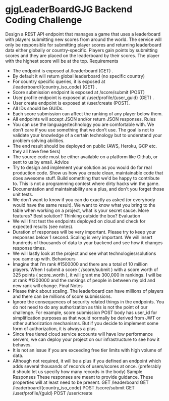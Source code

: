 # gjgLeaderBoardGJG Backend Coding Challenge
Design a REST API endpoint that manages a game that uses a leaderboard with players
submitting new scores from around the world. The service will only be responsible for submitting
player scores and returning leaderboard data either globally or country-specific.
Players gain points by submitting scores and they are placed on the leaderboard by their
scores. The player with the highest score will be at the top.
Requirements
- The endpoint is exposed at /leaderboard (GET) .
- By default it will return global leaderboard (no specific country)
- For country specific queries, it is exposed at /leaderboard/{country_iso_code} (GET) .
- Score submission endpoint is exposed at /score/submit (POST)
- User profile endpoint is exposed at /user/profile/{user_guid} (GET) .
- User create endpoint is exposed at /user/create (POST).
- All IDs should be GUIDs.
- Each score submission can affect the ranking of any player below them.
- All endpoints will accept JSON and/or return JSON responses.
Rules
- You can use the language/technology you are comfortable with. We don’t care if you use
something that we don’t use. The goal is not to validate your knowledge of a certain
technology but to understand your problem solving abilities.
- The end result should be deployed on public (AWS, Heroku, GCP etc. they all have free
tiers)
- The source code must be either available on a platform like Github, or sent to us by
email.
Advice
- Try to design and implement your solution as you would do for real production code.
Show us how you create clean, maintainable code that does awesome stuff. Build
something that we'd be happy to contribute to. This is not a programming contest where
dirty hacks win the game.
- Documentation and maintainability are a plus, and don't you forget those unit tests.
- We don’t want to know if you can do exactly as asked (or everybody would have the
same result). We want to know what you bring to the table when working on a project,
what is your secret sauce. More features? Best solution? Thinking outside the box?
Evaluation
- We will first test the endpoints deployed on cloud and check for expected results (see
notes).
- Duration of responses will be very important. Please try to keep your responses below 1
second. Scaling is very important. We will insert hundreds of thousands of data to your
backend and see how it changes response times.
- We will lastly look at the project and see what technologies/solutions you came up
with.
Behaviours
- Imagine that I’m rank #1500000 and there are a total of 10 million players. When I
submit a score ( /score/submit ) with a score worth of 325 points ( score_worth ), it will
grant me 300,000 in rankings. I will be at rank #1200000 and the rankings of people in
between my old and new rank will change.
Final Notes
- Please think about scaling. The leaderboard can have millions of players and there can
be millions of score submissions.
- Ignore the consequences of security related things in the endpoints. You do not need to
do any authorization as this is not the point of our challenge. For example, score
submission POST body has user_id for simplification purposes as that would normally
be derived from JWT or other authorization mechanisms. But if you decide to implement
some form of authorization, it is always a plus.
- Since free tiered cloud service accounts will have low performance servers, we can
deploy your project on our infrastructure to see how it behaves.
- It is not an issue if you are exceeding free tier limits with high volume of data.
- Although not required, it will be a plus if you defined an endpoint which adds several
thousands of records of users/scores at once. (preferably it should let us specify how
many records in the body)
Sample Responses
These responses are meant to provide guidance. These properties will at least need to be
present.
GET /leaderboard
GET /leaderboard/{country_iso_code}
POST /score/submit
GET /user/profile/{guid}
POST /user/create
